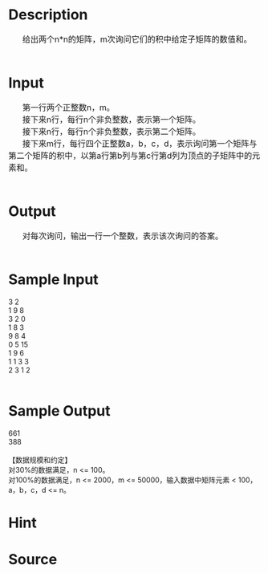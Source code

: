 
# Description

<div class="content"><div style="text-indent: 21pt; punctuation-wrap: simple"><span style="font-size: medium">给出两个n*n的矩阵，m次询问它们的积中给定子矩阵的数值和。</span></div>
<div style="punctuation-wrap: simple"><span style="font-size: medium"> </span></div></div>

# Input

<div class="content"><div style="text-indent: 21pt; punctuation-wrap: simple"><span style="font-size: medium">第一行两个正整数n，m。</span></div>
<div style="text-indent: 21pt; punctuation-wrap: simple"><span style="font-size: medium">接下来n行，每行n个非负整数，表示第一个矩阵。</span></div>
<div style="text-indent: 21pt; punctuation-wrap: simple"><span style="font-size: medium">接下来n行，每行n个非负整数，表示第二个矩阵。</span></div>
<div style="text-indent: 21pt; punctuation-wrap: simple"><span style="font-size: medium">接下来m行，每行四个正整数a，b，c，d，表示询问第一个矩阵与第二个矩阵的积中，以第a行第b列与第c行第d列为顶点的子矩阵中的元素和。</span></div>
<div style="punctuation-wrap: simple"><span style="font-size: medium"> </span></div></div>

# Output

<div class="content"><div style="text-indent: 21pt; punctuation-wrap: simple"><span style="font-size: medium">对每次询问，输出一行一个整数，表示该次询问的答案。</span></div>
<div style="punctuation-wrap: simple"><span style="font-size: medium"> </span></div></div>

# Sample Input

<div class="content"><span class="sampledata">3 2<br/>
1 9 8<br/>
3 2 0<br/>
1 8 3<br/>
9 8 4<br/>
0 5 15<br/>
1 9 6<br/>
1 1 3 3<br/>
2 3 1 2<br/>
 <br/>
</span></div>

# Sample Output

<div class="content"><span class="sampledata">661<br/>
388<br/>
 <br/>
【数据规模和约定】<br/>
对30%的数据满足，n &lt;= 100。<br/>
对100%的数据满足，n &lt;= 2000，m &lt;= 50000，输入数据中矩阵元素 &lt; 100，a，b，c，d &lt;= n。</span></div>

# Hint

<div class="content"><p></p></div>

# Source

<div class="content"><p><a href="problemset.php?search="></a></p></div>


